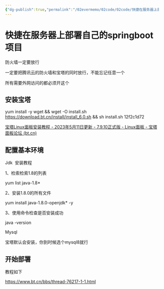 ```yaml
---
{"dg-publish":true,"permalink":"/02evermemo/02code/02code/快捷在服务器上部署自己的springboot项目/","dgPassFrontmatter":true}
---
```


# 快捷在服务器上部署自己的springboot项目

防火墙一定要放行

一定要把腾讯云的防火墙和宝塔的同时放行，不能忘记任意一个

所有需要外网访问的都必须开这个

## 安装宝塔

yum install -y wget && wget -O install.sh https://download.bt.cn/install/install_6.0.sh && sh install.sh 12f2c1d72

[宝塔Linux面板安装教程 - 2023年5月11日更新 - 7.9.10正式版 - Linux面板 - 宝塔面板论坛 (bt.cn)](https://www.bt.cn/bbs/thread-19376-1-1.html)

## 配置基本环境

Jdk  安装教程

1、检索检索1.8的列表

yum list java-1.8*

2、安装1.8.0的所有文件

yum install java-1.8.0-openjdk* -y

3、使用命令检查是否安装成功

java -version

Mysql

宝塔默认会安装，你到时候选个mysql8就行

## 开始部署

教程如下

https://www.bt.cn/bbs/thread-76217-1-1.html